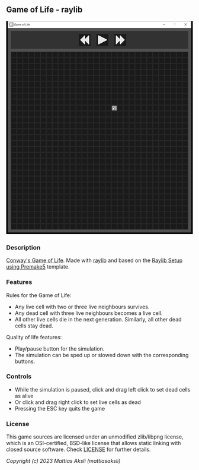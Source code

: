 
## Game of Life - raylib

![Game of Life - raylib](media/game.gif "Minesweeper-raylib")

### Description

[Conway's Game of Life](https://en.wikipedia.org/wiki/Conway%27s_Game_of_Life). Made with [raylib](https://www.raylib.com/) and based on the [Raylib Setup using Premake5](https://github.com/raylib-extras/game-premake) template.

### Features

Rules for the Game of Life:
 - Any live cell with two or three live neighbours survives.
 - Any dead cell with three live neighbours becomes a live cell.
 - All other live cells die in the next generation. Similarly, all other dead cells stay dead.

Quality of life features:
 - Play/pause button for the simulation.
 - The simulation can be sped up or slowed down with the corresponding buttons.

### Controls

 - While the simulation is paused, click and drag left click to set dead cells as alive
 - Or click and drag right click to set live cells as dead
 - Pressing the ESC key quits the game

### License

This game sources are licensed under an unmodified zlib/libpng license, which is an OSI-certified, BSD-like license that allows static linking with closed source software. Check [LICENSE](LICENSE) for further details.

*Copyright (c) 2023 Mattias Aksli (mattiasaksli)*
